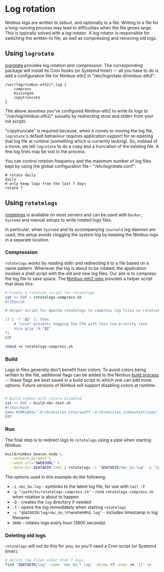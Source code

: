# Log rotation

Nimbus logs are written to stdout, and optionally to a file. Writing to a file for a long-running process may lead to difficulties when the file grows large. This is typically solved with a *log rotator*. A log rotator is responsible for switching the written-to file, as well as compressing and removing old logs.

## Using `logrotate`

[logrotate](https://github.com/logrotate/logrotate) provides log rotation and compression. The corresponding package will install its Cron hooks (or Systemd timer) -- all you have to do is add a configuration file for Nimbus-eth2 in "/etc/logrotate.d/nimbus-eth2":

```text
/var/log/nimbus-eth2/*.log {
	compress
	missingok
	copytruncate
}
```

The above assumes you've configured Nimbus-eth2 to write its logs to "/var/log/nimbus-eth2/" (usually by redirecting stout and stderr from your init script).

"copytruncate" is required because, when it comes to moving the log file, `logrotate`'s default behaviour requires application support for re-opening that log file at runtime (something which is currently lacking). So, instead of a move, we tell `logrotate` to do a copy and a truncation of the existing file. A few log lines may be lost in the process.

You can control rotation frequency and the maximum number of log files kept by using the global configuration file - "/etc/logrotate.conf":

```text
# rotate daily
daily
# only keep logs from the last 7 days
rotate 7
```

## Using `rotatelogs`

[rotatelogs](https://httpd.apache.org/docs/2.4/programs/rotatelogs.html) is available on most servers and can be used with `Docker`, `Systemd` and manual setups to write rotated logs files.

In particular, when `Systemd` and its accompanying `Journald` log daemon are used, this setup avoids clogging the system log by keeping the Nimbus logs in a separate location.

### Compression

`rotatelogs` works by reading stdin and redirecting it to a file based on a name pattern. Whenever the log is about to be rotated, the application invokes a shell script with the old and new log files. Our aim is to compress the log file to save space. The [Nimbus-eth2 repo](https://github.com/status-im/nimbus-eth2/tree/unstable/scripts/rotatelogs-compress.sh) provides a helper script that does this:

```bash
# Create a rotation script for rotatelogs
cat << EOF > rotatelogs-compress.sh
#!/bin/sh

# Helper script for Apache rotatelogs to compress log files on rotation - `$2` contains the old log file name

if [ -f "$2" ]; then
    # "nice" prevents hogging the CPU with this low-priority task
    nice gzip -9 "$2"
fi
EOF

chmod +x rotatelogs-compress.sh
```

### Build

Logs in files generally don't benefit from colors. To avoid colors being written to the file, additional flags can be added to the Nimbus [build process](./build.md) -- these flags are best saved in a build script to which one can add more options. Future versions of Nimbus will support disabling colors at runtime.

```bash

# Build nimbus with colors disabled
cat << EOF > build-nbc-text.sh
#!/bin/bash
make NIMFLAGS="-d:chronicles_colors=off -d:chronicles_sinks=textlines" nimbus_beacon_node
EOF
```

### Run

The final step is to redirect logs to `rotatelogs` using a pipe when starting Nimbus:

```bash
build/nimbus_beacon_node \
  --network:pyrmont \
  --web3-url="$WEB3URL" \
  --data-dir:$DATADIR 2>&1 | rotatelogs -L "$DATADIR/nbc_bn.log" -p "/path/to/rotatelogs-compress.sh" -D -f -c "$DATADIR/log/nbc_bn_%Y%m%d%H%M%S.log" 3600
```

The options used in this example do the following:

* `-L nbc_bn.log` - symlinks to the latest log file, for use with `tail -F`
* `-p "/path/to/rotatelogs-compress.sh"` - runs `rotatelogs-compress.sh` when rotation is about to happen
* `-D` - creates the `log` directory if needed
* `-f` - opens the log immediately when starting `rotatelogs`
* `-c "$DATADIR/log/nbc_bn_%Y%m%d%H%M%S.log"` - includes timestamp in log filename
* `3600` - rotates logs every hour (3600 seconds)

### Deleting old logs

`rotatelogs` will not do this for you, so you'll need a Cron script (or Systemd timer):

```bash
# delete log files older than 7 days
find "$DATADIR/log" -name 'nbc_bn_*.log' -mtime +7 -exec rm '{}' \+
```
